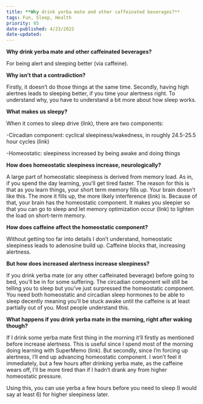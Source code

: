 ```yaml
---
title: **Why drink yerba mate and other caffeinated beverages?**
tags: Fun, Sleep, Health
priority: 65
date-published: 4/23/2022
date-updated: 
---
```




**Why drink yerba mate and other caffeinated beverages?**

For being alert and sleeping better (via caffeine).  

**Why isn’t that a contradiction?**

Firstly, it doesn’t do those things at the same time. Secondly, having high alertnes leads to sleeping better, if you time your alertness right. To understand why, you have to understand a bit more about how sleep works.  

**What makes us sleepy?**

When it comes to sleep drive (link), there are two components:

-Circadian component: cyclical sleepiness/wakedness, in roughly 24.5-25.5 hour cycles (link)

-Homeostatic: sleepiness increased by being awake and doing things 

**How does homeostatic sleepiness increase, neurologically?**

A large part of homeostatic sleepiness is derived from memory load. As in, if you spend the day learning, you’ll get tired faster. The reason for this is that as you learn things, your short term memory fills up. Your brain doesn’t like this. The more it fills up, the more likely interference (link) is. Because of that, your brain has the homeostatic component. It makes you sleepier so that you can go to sleep and let memory optimization occur (link) to lighten the load on short-term memory.  

**How does caffeine affect the homeostatic component?** 

Without getting too far into details I don’t understand, homeostatic sleepiness leads to adenosine build up. Caffeine blocks that, increasing alertness.  

**But how does increased alertness increase sleepiness?** 

If you drink yerba mate (or any other caffeinated beverage) before going to bed, you’ll be in for some suffering. The circadian component will still be telling you to sleep but you’ve just surpressed the homeostatic component. You need both homeostatic and circadian sleep hormones to be able to sleep decently meaning you’ll be stuck awake until the caffeine is at least partially out of you. Most people understand this.  

**What happens if you drink yerba mate in the morning, right after waking though?** 

If I drink some yerba mate first thing in the morning it’ll firstly as mentioned before increase alertness. This is useful since I spend most of the morning doing learning with SuperMemo (link). But secondly, since I’m forcing up alertness, I’ll end up advancing homeostatic component. I won’t feel it immediately, but a few hours after drinking yerba mate, as the caffeine wears off, I’ll be more tired than if I hadn’t drank any from higher homeostatic pressure. 

Using this, you can use yerba a few hours before you need to sleep (I would say at least 6) for higher sleepiness later. 